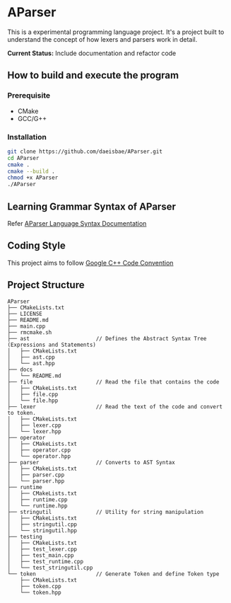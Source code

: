 # AParser
This is a experimental programming language project. It's a project built to understand the concept of how lexers and parsers work in detail.

**Current Status:** Include documentation and refactor code

## How to build and execute the program
### Prerequisite
- CMake
- GCC/G++

### Installation
```sh
git clone https://github.com/daeisbae/AParser.git
cd AParser
cmake .
cmake --build .
chmod +x AParser
./AParser
```

## Learning Grammar Syntax of AParser
Refer [AParser Language Syntax Documentation](https://github.com/daeisbae/AParser/blob/main/docs/README.md)

## Coding Style
This project aims to follow [Google C++ Code Convention](https://google.github.io/styleguide/cppguide.html)

## Project Structure
```
AParser
├── CMakeLists.txt
├── LICENSE
├── README.md
├── main.cpp
├── rmcmake.sh
├── ast                     // Defines the Abstract Syntax Tree (Expressions and Statements)
│   ├── CMakeLists.txt
│   ├── ast.cpp
│   └── ast.hpp
├── docs
│   └── README.md
├── file                    // Read the file that contains the code
│   ├── CMakeLists.txt
│   ├── file.cpp
│   └── file.hpp
├── lexer                   // Read the text of the code and convert to token.
│   ├── CMakeLists.txt
│   ├── lexer.cpp
│   └── lexer.hpp
├── operator
│   ├── CMakeLists.txt
│   ├── operator.cpp
│   └── operator.hpp
├── parser                  // Converts to AST Syntax
│   ├── CMakeLists.txt
│   ├── parser.cpp
│   └── parser.hpp
├── runtime
│   ├── CMakeLists.txt
│   ├── runtime.cpp
│   └── runtime.hpp
├── stringutil              // Utility for string manipulation
│   ├── CMakeLists.txt
│   ├── stringutil.cpp
│   └── stringutil.hpp
├── testing
│   ├── CMakeLists.txt
│   ├── test_lexer.cpp
│   ├── test_main.cpp
│   ├── test_runtime.cpp
│   └── test_stringutil.cpp
└── token                   // Generate Token and define Token type
    ├── CMakeLists.txt
    ├── token.cpp
    └── token.hpp
```
